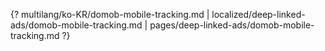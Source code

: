 {? multilang/ko-KR/domob-mobile-tracking.md | localized/deep-linked-ads/domob-mobile-tracking.md | pages/deep-linked-ads/domob-mobile-tracking.md ?}
